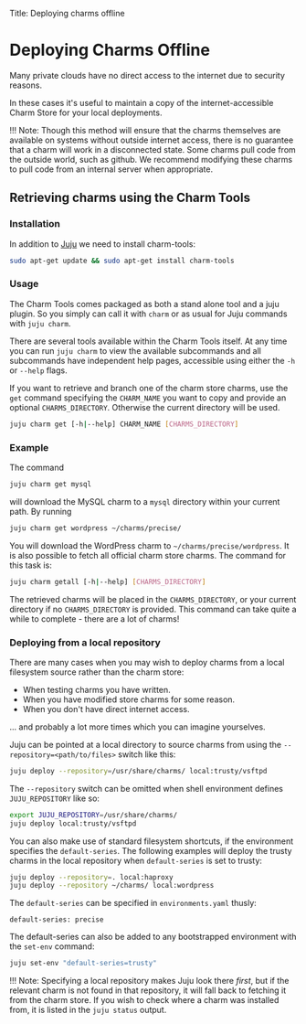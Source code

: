 Title: Deploying charms offline  

# Deploying Charms Offline

Many private clouds have no direct access to the internet due to security
reasons.

In these cases it's useful to maintain a copy of the internet-accessible
Charm Store for your local deployments.

!!! Note: Though this method will ensure that the charms themselves are
available on systems without outside internet access, there is no
guarantee that a charm will work in a disconnected state. Some charms
pull code from the outside world, such as github. We recommend modifying
these charms to pull code from an internal server when appropriate.

## Retrieving charms using the Charm Tools

### Installation

In addition to [Juju](getting-started#installation) we need
to install charm-tools:

```bash
sudo apt-get update && sudo apt-get install charm-tools
```

### Usage

The Charm Tools comes packaged as both a stand alone tool and a juju plugin.
So you simply can call it with `charm` or as usual for Juju commands with
`juju charm`.

There are several tools available within the Charm Tools itself. At any time
you can run `juju charm` to view the available subcommands and all subcommands
have independent help pages, accessible using either the `-h` or `--help` flags.

If you want to retrieve and branch one of the charm store charms, use the `get`
command specifying the `CHARM_NAME` you want to copy and provide an optional
`CHARMS_DIRECTORY`. Otherwise the current directory will be used.

```bash
juju charm get [-h|--help] CHARM_NAME [CHARMS_DIRECTORY]
```

### Example

The command

```bash
juju charm get mysql
```

will download the MySQL charm to a `mysql` directory within your current path.
By running

```bash
juju charm get wordpress ~/charms/precise/
```

You will download the WordPress charm to `~/charms/precise/wordpress`. It is
also possible to fetch all official charm store charms. The command for this
task is:

```bash
juju charm getall [-h|--help] [CHARMS_DIRECTORY]
```

The retrieved charms will be placed in the `CHARMS_DIRECTORY`, or your current
directory if no `CHARMS_DIRECTORY` is provided. This command can take quite a
while to complete - there are a lot of charms!

### Deploying from a local repository

There are many cases when you may wish to deploy charms from a local filesystem
source rather than the charm store:

  - When testing charms you have written.
  - When you have modified store charms for some reason.
  - When you don't have direct internet access.

... and probably a lot more times which you can imagine yourselves.

Juju can be pointed at a local directory to source charms from using the
`--repository=<path/to/files>` switch like this:

```bash
juju deploy --repository=/usr/share/charms/ local:trusty/vsftpd
```

The `--repository` switch can be omitted when shell environment
defines `JUJU_REPOSITORY` like so:

```bash
export JUJU_REPOSITORY=/usr/share/charms/
juju deploy local:trusty/vsftpd
```

You can also make use of standard filesystem shortcuts, if the environment
specifies the `default-series`. The following examples will deploy the trusty
charms in the local repository when `default-series` is set to trusty:

```bash
juju deploy --repository=. local:haproxy
juju deploy --repository ~/charms/ local:wordpress
```

The `default-series` can be specified in `environments.yaml` thusly:

```no-highlight
default-series: precise
```

The default-series can also be added to any bootstrapped environment with
the `set-env` command:

```bash
juju set-env "default-series=trusty"
```

!!! Note: Specifying a local repository makes Juju look there *first*, but if
the relevant charm is not found in that repository, it will fall back to
fetching it from the charm store. If you wish to check where a charm was
installed from, it is listed in the `juju status` output.
